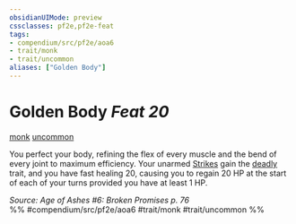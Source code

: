 ```yaml
---
obsidianUIMode: preview
cssclasses: pf2e,pf2e-feat
tags:
- compendium/src/pf2e/aoa6
- trait/monk
- trait/uncommon
aliases: ["Golden Body"]
---
```

# Golden Body  *Feat 20*  
[monk](rules/traits/monk.md "Monk Class Trait")  [uncommon](rules/traits/uncommon.md "Uncommon Rarity Trait")  


You perfect your body, refining the flex of every muscle and the bend of every joint to maximum efficiency. Your unarmed [Strikes](rules/actions/strike.md) gain the [deadly <d12>](rules/traits/deadly-d12.md "Deadly Weapon Trait") trait, and you have fast healing 20, causing you to regain 20 HP at the start of each of your turns provided you have at least 1 HP.

*Source: Age of Ashes #6: Broken Promises p. 76*  
%% #compendium/src/pf2e/aoa6 #trait/monk #trait/uncommon %%